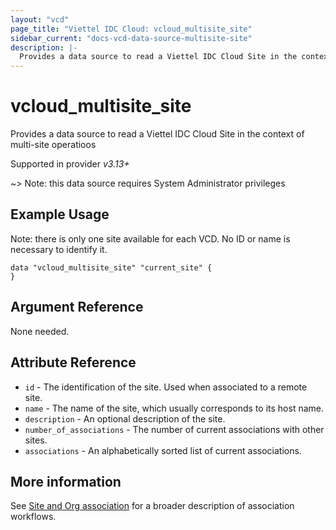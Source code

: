 ```yaml
---
layout: "vcd"
page_title: "Viettel IDC Cloud: vcloud_multisite_site"
sidebar_current: "docs-vcd-data-source-multisite-site"
description: |-
  Provides a data source to read a Viettel IDC Cloud Site in the context of multi-site operations.
---
```


# vcloud\_multisite\_site

Provides a data source to read a Viettel IDC Cloud Site in the context of multi-site operatioos

Supported in provider *v3.13+*

~> Note: this data source requires System Administrator privileges

## Example Usage

Note: there is only one site available for each VCD. No ID or name is necessary to identify it.

```hcl
data "vcloud_multisite_site" "current_site" {
}
```

## Argument Reference

None needed.

## Attribute Reference

* `id` - The identification of the site. Used when associated to a remote site.
* `name` - The name of the site, which usually corresponds to its host name.
* `description` - An optional description of the site.
* `number_of_associations` - The number of current associations with other sites.
* `associations` - An alphabetically sorted list of current associations.

## More information

See [Site and Org association](/providers/terraform-viettelidc/vcloud/latest/docs/guides/site_org_association) for a broader description
of association workflows.